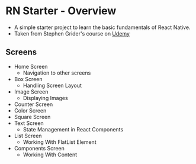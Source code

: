 # RN Starter - Overview

- A simple starter project to learn the basic fundamentals of React Native.
- Taken from Stephen Grider's course on [Udemy](https://www.udemy.com/course/the-complete-react-native-and-redux-course)

## Screens

- Home Screen
  - Navigation to other screens
- Box Screen
  - Handling Screen Layout
- Image Screen
  - Displaying Images
- Counter Screen
- Color Screen
- Square Screen
- Text Screen
  - State Management in React Components
- List Screen
  - Working With FlatList Element
- Components Screen
  - Working With Content
